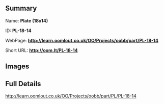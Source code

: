 

## Summary
 
Name: __Plate (18x14)__

ID: __PL-18-14__

WebPage: __http://learn.oomlout.co.uk/OO/Projects/oobb/part/PL-18-14__

Short URL: __http://oom.lt/PL-18-14__


## Images




## Full Details

 http://learn.oomlout.co.uk/OO/Projects/oobb/part/PL/PL-18-14

